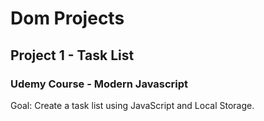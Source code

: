 # Dom Projects

## Project 1 - Task List

### Udemy Course - Modern Javascript

<p>Goal: Create a task list using JavaScript and Local Storage. </p>
